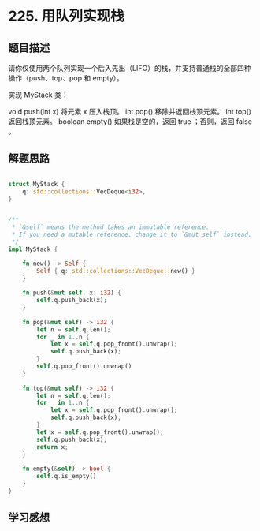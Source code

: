 # 225. 用队列实现栈

## 题目描述

请你仅使用两个队列实现一个后入先出（LIFO）的栈，并支持普通栈的全部四种操作（push、top、pop 和 empty）。

实现 MyStack 类：

void push(int x) 将元素 x 压入栈顶。
int pop() 移除并返回栈顶元素。
int top() 返回栈顶元素。
boolean empty() 如果栈是空的，返回 true ；否则，返回 false 。
 

## 解题思路

```rust

struct MyStack {
    q: std::collections::VecDeque<i32>,
}


/**
 * `&self` means the method takes an immutable reference.
 * If you need a mutable reference, change it to `&mut self` instead.
 */
impl MyStack {

    fn new() -> Self {
        Self { q: std::collections::VecDeque::new() }
    }
    
    fn push(&mut self, x: i32) {
        self.q.push_back(x);
    }
    
    fn pop(&mut self) -> i32 {
        let n = self.q.len();
        for _ in 1..n {
            let x = self.q.pop_front().unwrap();
            self.q.push_back(x);
        }
        self.q.pop_front().unwrap()
    }
    
    fn top(&mut self) -> i32 {
        let n = self.q.len();
        for _ in 1..n {
            let x = self.q.pop_front().unwrap();
            self.q.push_back(x);
        }
        let x = self.q.pop_front().unwrap();
        self.q.push_back(x);
        return x;
    }
    
    fn empty(&self) -> bool {
        self.q.is_empty()
    }
}

```
## 学习感想